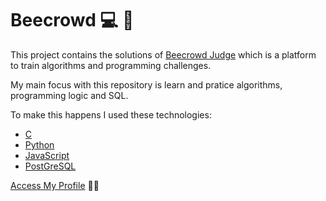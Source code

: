 # Beecrowd :computer: :honeybee:

This project contains the solutions of [Beecrowd Judge](https://www.beecrowd.com.br/judge/en) which is a platform to train algorithms and programming challenges.

My main focus with this repository is learn and pratice algorithms, programming logic and SQL. 

To make this happens I used these technologies:
* [C](https://github.com/LGUSTM/Beecrowd/tree/main/C)
* [Python](https://github.com/LGUSTM/Beecrowd/tree/main/Python)
* [JavaScript](https://github.com/LGUSTM/Beecrowd/tree/main/JavaScript)
* [PostGreSQL](https://github.com/LGUSTM/Beecrowd/tree/main/PostgreSQL)

[Access My Profile](https://www.beecrowd.com.br/judge/en/profile/351414) :student:
